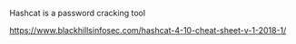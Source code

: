 Hashcat is a password cracking tool

https://www.blackhillsinfosec.com/hashcat-4-10-cheat-sheet-v-1-2018-1/